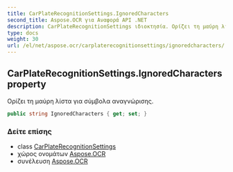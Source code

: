 ```yaml
---
title: CarPlateRecognitionSettings.IgnoredCharacters
second_title: Aspose.OCR για Αναφορά API .NET
description: CarPlateRecognitionSettings ιδιοκτησία. Ορίζει τη μαύρη λίστα για σύμβολα αναγνώρισης.
type: docs
weight: 30
url: /el/net/aspose.ocr/carplaterecognitionsettings/ignoredcharacters/
---
```

## CarPlateRecognitionSettings.IgnoredCharacters property

Ορίζει τη μαύρη λίστα για σύμβολα αναγνώρισης.

```csharp
public string IgnoredCharacters { get; set; }
```

### Δείτε επίσης

* class [CarPlateRecognitionSettings](../)
* χώρος ονομάτων [Aspose.OCR](../../carplaterecognitionsettings/)
* συνέλευση [Aspose.OCR](../../../)


